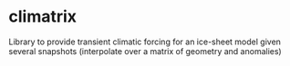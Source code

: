 # climatrix
Library to provide transient climatic forcing for an ice-sheet model given several snapshots (interpolate over a matrix of geometry and anomalies)
